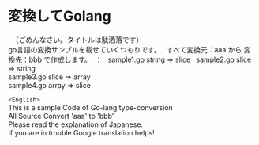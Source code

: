 # 変換してGolang  
　（ごめんなさい。タイトルは駄洒落です）  
  go言語の変換サンプルを載せていくつもりです。  
  すべて変換元：aaa から 変換先：bbb で作成します。  ：
    sample1.go  string => slice  
    sample2.go  slice => string  
    sample3.go  slice => array  
    sample4.go  array => slice  

  `<English>`   
  This is a sample Code of Go-lang type-conversion  
  All Source Convert 'aaa' to 'bbb'  
  Please read the explanation of Japanese.  
  If you are in trouble Google translation helps!  
